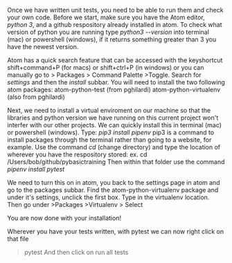 Once we have written unit tests, you need to be able to run them and check your own code. 
Before we start, make sure you have the Atom editor, *python 3*, and a github respository already installed in atom. 
To check what version of python you are running type
*python3 --version* into terminal (mac) or powershell (windows), if it returns something greater than 3 you have the newest version.

Atom has a quick search feature that can be accessed with the keyshortcut shift+command+P (for macs) or shift+ctrl+P (in windows) or you can manually go to > Packages > Command Palette >Toggle.
Search for *settings* and then the *install* subbar. You will need to install the two following atom packages: 
atom-python-test (from pghilardi) 
atom-python-virtualenv (also from pghilardi)

Next, we need to install a virtual enviroment on our machine so that the libraries and python version we have running on this current project won't interfer with our other projects.
We can quickly install this in terminal (mac) or powershell (windows). Type:
*pip3 install pipenv*
  pip3 is a command to install packages through the terminal rather than going to a website, for example.
Use the command *cd* (change directory) and type the location of wherever you have the respository stored:
  ex. cd /Users/bob/github/pybasictraining
Then within that folder use the command 
*pipenv install pytest*

We need to turn this on in atom, you back to the settings page in atom and go to the packages subbar. 
Find the atom-python-virtualenv package and under it's settings, unclick the first box. 
Type in the virtualenv location.
Then go under >Packages >Virtualenv > Select

You are now done with your installation! 

Wherever you have your tests written, with pytest we can now right click on that file
> pytest
And then click on run all tests 


  
